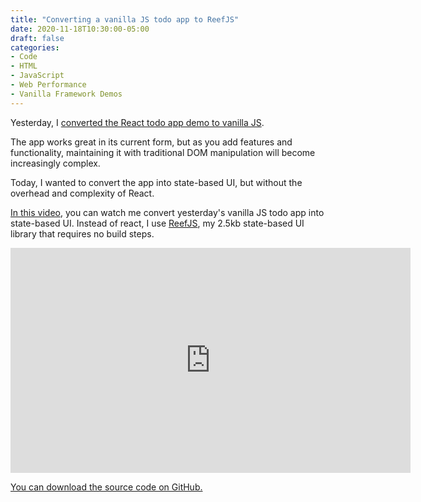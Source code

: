 ```yaml
---
title: "Converting a vanilla JS todo app to ReefJS"
date: 2020-11-18T10:30:00-05:00
draft: false
categories:
- Code
- HTML
- JavaScript
- Web Performance
- Vanilla Framework Demos
---
```


Yesterday, I [converted the React todo app demo to vanilla JS](/converting-the-react-todo-app-demo-to-vanilla-js/).

The app works great in its current form, but as you add features and functionality, maintaining it with traditional DOM manipulation will become increasingly complex.

Today, I wanted to convert the app into state-based UI, but without the overhead and complexity of React.

[In this video](https://vimeo.com/478507808), you can watch me convert yesterday's vanilla JS todo app into state-based UI. Instead of react, I use [ReefJS](https://reefjs.com), my 2.5kb state-based UI library that requires no build steps.

<div class="fluid-vids"><iframe src="https://player.vimeo.com/video/478507808?color=0088cc&title=0&byline=0&portrait=0" width="640" height="360" frameborder="0" allow="autoplay; fullscreen" allowfullscreen></iframe></div>

[You can download the source code on GitHub.](https://gist.github.com/cferdinandi/d21a6c4ee9a7106afbc9d60723e8df39)